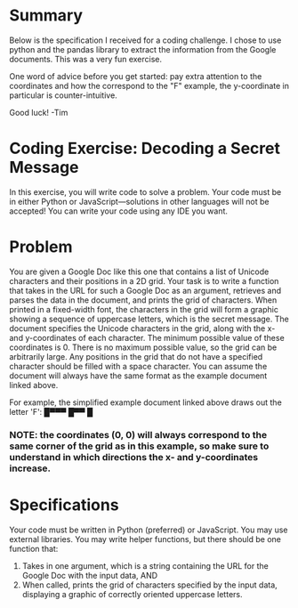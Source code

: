 # Summary #
Below is the specification I received for a coding challenge. I chose to use python and the pandas library to extract
the information from the Google documents. This was a very fun exercise.

One word of advice before you get started: pay extra attention to the coordinates and how the correspond to the "F" example,
the y-coordinate in particular is counter-intuitive. 

Good luck! -Tim

# Coding Exercise: Decoding a Secret Message
In this exercise, you will write code to solve a problem. Your code must be in either Python or JavaScript—solutions in other 
languages will not be accepted! You can write your code using any IDE you want.

# Problem
You are given a Google Doc like this one that contains a list of Unicode characters and their positions in a 2D grid. 
Your task is to write a function that takes in the URL for such a Google Doc as an argument, retrieves and parses the data in 
the document, and prints the grid of characters. When printed in a fixed-width font, the characters in the grid will form a 
graphic showing a sequence of uppercase letters, which is the secret message.
The document specifies the Unicode characters in the grid, along with the x- and y-coordinates of each character.
The minimum possible value of these coordinates is 0. There is no maximum possible value, so the grid can be arbitrarily large.
Any positions in the grid that do not have a specified character should be filled with a space character.
You can assume the document will always have the same format as the example document linked above.

For example, the simplified example document linked above draws out the letter 'F':
█▀▀▀
█▀▀ 
█

### NOTE: the coordinates (0, 0) will always correspond to the same corner of the grid as in this example, so make sure to understand in which directions the x- and y-coordinates increase.

# Specifications
Your code must be written in Python (preferred) or JavaScript.
You may use external libraries.
You may write helper functions, but there should be one function that:
1. Takes in one argument, which is a string containing the URL for the Google Doc with the input data, AND
2. When called, prints the grid of characters specified by the input data, displaying a graphic of correctly oriented uppercase letters.